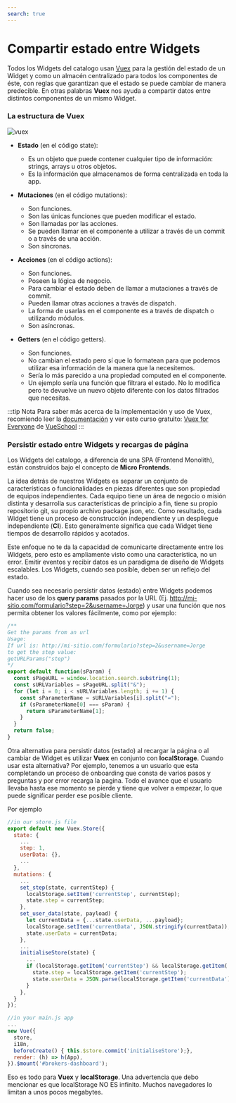 ```yaml
---
search: true
---
```


# Compartir estado entre Widgets

Todos los Widgets del catalogo usan [Vuex](https://vuex.vuejs.org/) para la gestión del estado de un Widget y como un almacén centralizado para todos los componentes de éste, con reglas que garantizan que el estado se puede cambiar de manera predecible. En otras palabras **Vuex** nos ayuda a compartir datos entre distintos componentes de un mismo Widget.

### La estructura de Vuex

![vuex](/assets/img/widgets/vuex.png)

- **Estado** (en el código state):

  - Es un objeto que puede contener cualquier tipo de información: strings, arrays u otros objetos.
  - Es la información que almacenamos de forma centralizada en toda la app.

- **Mutaciones** (en el código mutations):

  - Son funciones.
  - Son las únicas funciones que pueden modificar el estado.
  - Son llamadas por las acciones.
  - Se pueden llamar en el componente a utilizar a través de un commit o a través de una acción.
  - Son síncronas.

- **Acciones** (en el código actions):

  - Son funciones.
  - Poseen la lógica de negocio.
  - Para cambiar el estado deben de llamar a mutaciones a través de commit.
  - Pueden llamar otras acciones a través de dispatch.
  - La forma de usarlas en el componente es a través de dispatch o utilizando módulos.
  - Son asíncronas.

- **Getters** (en el código getters).
  - Son funciones.
  - No cambian el estado pero sí que lo formatean para que podemos utilizar esa información de la manera que la necesitemos.
  - Sería lo más parecido a una propiedad computed en el componente.
  - Un ejemplo sería una función que filtrara el estado. No lo modifica pero te devuelve un nuevo objeto diferente con los datos filtrados que necesitas.

:::tip Nota
Para saber más acerca de la implementación y uso de Vuex, recomiendo leer la [documentación](https://vuex.vuejs.org/guide/) y ver este curso gratuito: [Vuex for Everyone](https://vueschool.io/courses/vuex-for-everyone) de [VueSchool](https://vueschool.io/)
:::

### Persistir estado entre Widgets y recargas de página

Los Widgets del catalogo, a diferencia de una SPA (Frontend Monolith), están construidos bajo el concepto de **Micro Frontends**.

La idea detrás de nuestros Widgets es separar un conjunto de características o funcionalidades en piezas diferentes que son propiedad de equipos independientes. Cada equipo tiene un área de negocio o misión distinta y desarrolla sus características de principio a fin, tiene su propio repositorio git, su propio archivo package.json, etc. Como resultado, cada Widget tiene un proceso de construcción independiente y un despliegue independiente (**CI**). Esto generalmente significa que cada Widget tiene tiempos de desarrollo rápidos y acotados.

Este enfoque no te da la capacidad de comunicarte directamente entre los Widgets, pero esto es ampliamente visto como una característica, no un error. Emitir eventos y recibir datos es un paradigma de diseño de Widgets escalables. Los Widgets, cuando sea posible, deben ser un reflejo del estado.

Cuando sea necesario persistir datos (estado) entre Widgets podemos hacer uso de los **query params** pasados por la URL (Ej. <http://mi-sitio.com/formulario?step=2&username=Jorge>) y usar una función que nos permita obtener los valores fácilmente, como por ejemplo:

```js
/**
Get the params from an url
Usage:
If url is: http://mi-sitio.com/formulario?step=2&username=Jorge
to get the step value:
getURLParams("step")
*/
export default function(sParam) {
  const sPageURL = window.location.search.substring(1);
  const sURLVariables = sPageURL.split("&");
  for (let i = 0; i < sURLVariables.length; i += 1) {
    const sParameterName = sURLVariables[i].split("=");
    if (sParameterName[0] === sParam) {
      return sParameterName[1];
    }
  }
  return false;
}
```

Otra alternativa para persistir datos (estado) al recargar la página o al cambiar de Widget es utilizar **Vuex** en conjunto con **localStorage**. Cuando usar esta alternativa? Por ejemplo, tenemos a un usuario que esta completando un proceso de onboarding que consta de varios pasos y preguntas y por error recarga la pagina. Todo el avance que el usuario llevaba hasta ese momento se pierde y tiene que volver a empezar, lo que puede significar perder ese posible cliente.

Por ejemplo

```js
//in our store.js file
export default new Vuex.Store({
  state: {
    ...
    step: 1,
    userData: {},
    ...
  },
  mutations: {
    ...
    set_step(state, currentStep) {
      localStorage.setItem('currentStep', currentStep);
      state.step = currentStep;
    },
    set_user_data(state, payload) {
      let currentData = {...state.userData, ...payload};
      localStorage.setItem('currentData', JSON.stringify(currentData));
      state.userData = currentData;
    },
    ...
    initialiseStore(state) {
      ...
      if (localStorage.getItem('currentStep') && localStorage.getItem('currentData')) {
        state.step = localStorage.getItem('currentStep');
        state.userData = JSON.parse(localStorage.getItem('currentData'));
      }
    },
  }
});
```

```js
//in your main.js app
...
new Vue({
  store,
  i18n,
  beforeCreate() { this.$store.commit('initialiseStore');},
  render: (h) => h(App),
}).$mount('#brokers-dashboard');
```

Eso es todo para **Vuex** y **localStorage**. Una advertencia que debo mencionar es que localStorage NO ES infinito. Muchos navegadores lo limitan a unos pocos megabytes.
